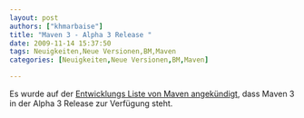 ```yaml
---
layout: post
authors: ["khmarbaise"]
title: "Maven 3 - Alpha 3 Release "
date: 2009-11-14 15:37:50
tags: Neuigkeiten,Neue Versionen,BM,Maven
categories: [Neuigkeiten,Neue Versionen,BM,Maven]

---
```

Es wurde auf der <a href="http://old.nabble.com/-ANN--Apache-Maven-3.0-alpha-3-Released-td26335964.html">Entwicklungs Liste von Maven angekündigt</a>, dass Maven 3 in der Alpha 3 Release zur Verfügung steht.
